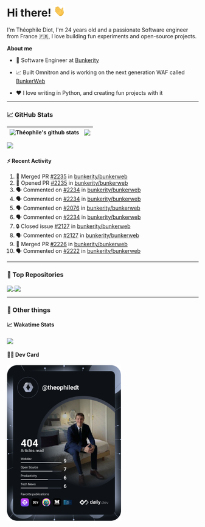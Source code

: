 # Hi there! <img src="./wave.gif" width="30px" height="30px" />

I'm Théophile Diot, I'm 24 years old and a passionate Software engineer from France 🇫🇷, I love building fun experiments and open-source projects.

**About me**

- 💼 Software Engineer at [Bunkerity](https://www.bunkerity.com/)

- 📈 Built Omnitron and is working on the next generation WAF called [BunkerWeb](https://www.bunkerweb.io)

- ❤️ I love writing in Python, and creating fun projects with it

---

### 📈 GitHub Stats

| <img align="center" src="https://github-readme-stats.vercel.app/api?username=TheophileDiot&show_icons=true&include_all_commits=true&theme=algolia&hide_border=true&rank_icon=github" alt="Théophile's github stats" /> | <img align="center" src="https://github-readme-stats.vercel.app/api/top-langs/?username=TheophileDiot&layout=compact&theme=algolia&hide_border=true" /> |
| ---------------------------------------------------------------------------------------------------------------------------------------------------------------------------------------------------------------------- | ------------------------------------------------------------------------------------------------------------------------------------------------------- |

![](https://github-readme-activity-graph.vercel.app/graph?username=TheophileDiot&theme=tokyo-night)

#### :zap: Recent Activity

<!--START_SECTION:activity-->
1. 🎉 Merged PR [#2235](https://github.com/bunkerity/bunkerweb/pull/2235) in [bunkerity/bunkerweb](https://github.com/bunkerity/bunkerweb)
2. 💪 Opened PR [#2235](https://github.com/bunkerity/bunkerweb/pull/2235) in [bunkerity/bunkerweb](https://github.com/bunkerity/bunkerweb)
3. 🗣 Commented on [#2234](https://github.com/bunkerity/bunkerweb/issues/2234#issuecomment-2848626678) in [bunkerity/bunkerweb](https://github.com/bunkerity/bunkerweb)
4. 🗣 Commented on [#2234](https://github.com/bunkerity/bunkerweb/issues/2234#issuecomment-2848620851) in [bunkerity/bunkerweb](https://github.com/bunkerity/bunkerweb)
5. 🗣 Commented on [#2076](https://github.com/bunkerity/bunkerweb/issues/2076#issuecomment-2848617865) in [bunkerity/bunkerweb](https://github.com/bunkerity/bunkerweb)
6. 🗣 Commented on [#2234](https://github.com/bunkerity/bunkerweb/issues/2234#issuecomment-2848617177) in [bunkerity/bunkerweb](https://github.com/bunkerity/bunkerweb)
7. 🔒 Closed issue [#2127](https://github.com/bunkerity/bunkerweb/issues/2127) in [bunkerity/bunkerweb](https://github.com/bunkerity/bunkerweb)
8. 🗣 Commented on [#2127](https://github.com/bunkerity/bunkerweb/issues/2127#issuecomment-2846821848) in [bunkerity/bunkerweb](https://github.com/bunkerity/bunkerweb)
9. 🎉 Merged PR [#2226](https://github.com/bunkerity/bunkerweb/pull/2226) in [bunkerity/bunkerweb](https://github.com/bunkerity/bunkerweb)
10. 🗣 Commented on [#2222](https://github.com/bunkerity/bunkerweb/issues/2222#issuecomment-2842460984) in [bunkerity/bunkerweb](https://github.com/bunkerity/bunkerweb)
<!--END_SECTION:activity-->

---

### 🔧 Top Repositories

<a href="https://github.com/bunkerity/bunkerweb">
  <img align="center" src="https://github-readme-stats.vercel.app/api/pin/?username=Bunkerity&repo=bunkerweb&theme=algolia" />
</a>
<a href="https://github.com/TheophileDiot/Omnitron">
  <img align="center" src="https://github-readme-stats.vercel.app/api/pin/?username=TheophileDiot&repo=Omnitron&theme=algolia" />
</a>

---

### 🎉 Other things

#### 📈 Wakatime Stats

<a href="https://wakatime.com/@theophile_bunkerity">
  <img align="center" src="https://github-readme-stats.vercel.app/api/wakatime?username=3aa5ce41-c253-43d9-8441-a721e446a45f&layout=compact&theme=algolia" />
</a>

#### 👨‍💻 Dev Card

<a href="https://app.daily.dev/TheophileDt">
  <img src="./devcard.svg" width="300" alt="Théophile Diot's Dev Card"/>
</a>
